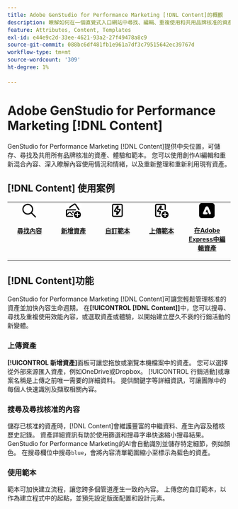 ```yaml
---
title: Adobe GenStudio for Performance Marketing [!DNL Content]的概觀
description: 瞭解如何在一個直覺式入口網站中尋找、編輯、重複使用和共用品牌核准的資產。
feature: Attributes, Content, Templates
exl-id: e44e9c2d-33ee-4621-93a2-27f49478a8c9
source-git-commit: 088bc6df481fb1e961a7df3c79515642ec39767d
workflow-type: tm+mt
source-wordcount: '309'
ht-degree: 1%

---
```


# Adobe GenStudio for Performance Marketing [!DNL Content]

GenStudio for Performance Marketing [!DNL Content]提供中央位置，可儲存、尋找及共用所有品牌核准的資產、體驗和範本。 您可以使用創作AI編輯和重新混合內容、深入瞭解內容使用情況和情緒，以及重新整理和重新利用現有資產。

## [!DNL Content] 使用案例

<table style="table-layout:fixed">
<tr style="border: 0;">
   <td align="center" valign="top" width="100">
      <a href="../content/manage-assets.md#search">
         <img alt="放大鏡" src="../../assets/icons/icon-search.png">
      </a>
      <p>
         <a href="../content/manage-assets.md#search">
         <strong>尋找內容</strong>
         </a>
      </p>
   </td>
   <td align="center" valign="top" width="100">
      <a href="../content/manage-assets.md">
         <img alt="具有加號的影像" src="../../assets/icons/icon-addContent.png">
      </a>
      <p>
         <a href="../content/manage-assets.md">
         <strong>新增資產</strong>
         </a>
      </p>
   </td>
   <td align="center" valign="top" width="100">
      <a href="../content/customize-template.md">
         <img alt="在資產上加亮螺栓" src="../../assets/icons/icon-template.png">
      </a>
      <p>
         <a href="../content/customize-template.md">
         <strong>自訂範本</strong>
         </a>
      </p>
   </td>
   <td align="center" valign="top" width="100">
      <a href="../content/use-templates.md">
         <img alt="使用加號在資產上加亮螺栓" src="../../assets/icons/icon-addTemplate.png">
      </a>
      <p>
         <a href="../content/use-templates.md#upload-a-template">
         <strong>上傳範本</strong>
         </a>
      </p>
   </td>
   <td align="center" valign="top" width="100">
      <a href="../content/asset-details.md#edit-in-express">
         <img alt="在Adobe Express中編輯" src="../../assets/icons/icon-editExpress.png">
      </a>
      <p>
         <a href="../content/asset-details.md#edit-in-express">
         <strong>在Adobe Express中編輯資產</strong>
         </a>
      </p>
   </td>
</tr>
</table>

## [!DNL Content]功能

GenStudio for Performance Marketing [!DNL Content]可讓您輕鬆管理核准的資產並加快內容生命週期。 在&#x200B;**[!UICONTROL [!DNL Content]]**&#x200B;中，您可以搜尋、尋找及重複使用效能內容，或選取資產或體驗，以開始建立歷久不衰的行銷活動的新變體。

### 上傳資產

**[!UICONTROL 新增資產]**&#x200B;面板可讓您拖放或瀏覽本機檔案中的資產。 您可以選擇從外部來源匯入資產，例如OneDrive或Dropbox。 [!UICONTROL 行銷活動]或專案名稱是上傳之前唯一需要的詳細資料。 提供關鍵字等詳細資訊，可讓團隊中的每個人快速識別及擷取相關內容。

### 搜尋及尋找核准的內容

儲存已核准的資產時，[!DNL Content]會維護豐富的中繼資料、產生內容及稽核歷史記錄。 資產詳細資訊有助於使用篩選和搜尋字串快速縮小搜尋結果。 GenStudio for Performance Marketing的AI會自動識別並儲存特定細節，例如顏色。 在搜尋欄位中搜尋`blue`，會將內容清單範圍縮小至標示為藍色的資產。

### 使用範本

範本可加快建立流程，讓您跨多個管道產生一致的內容。 上傳您的自訂範本，以作為建立程式中的起點，並預先設定版面配置和設計元素。
